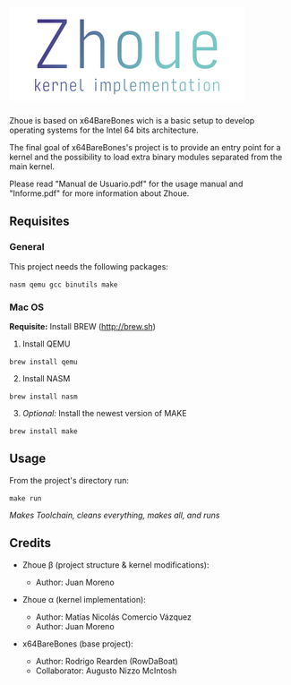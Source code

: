 # ![Zhoue Logo](/Docs/logo.png)

Zhoue is based on x64BareBones wich is a basic setup to develop operating systems for the Intel 64 bits architecture.

The final goal of x64BareBones's project is to provide an entry point for a kernel and the possibility to load extra binary modules separated from the main kernel.

Please read "Manual de Usuario.pdf" for the usage manual and "Informe.pdf" for more information about Zhoue.

## Requisites

### General

This project needs the following packages:

`nasm qemu gcc binutils make`

### Mac OS

**Requisite:** Install BREW (http://brew.sh)

1) Install QEMU

`brew install qemu`

2) Install NASM

`brew install nasm`

3) *Optional:* Install the newest version of MAKE

`brew install make`

## Usage

From the project's directory run:

`make run`

*Makes Toolchain, cleans everything, makes all, and runs*

## Credits

- Zhoue β (project structure & kernel modifications): 
	- Author: Juan Moreno

- Zhoue α (kernel implementation): 
	- Author: Matías Nicolás Comercio Vázquez 
	- Author: Juan Moreno

- x64BareBones (base project): 
	- Author: Rodrigo Rearden (RowDaBoat) 
	- Collaborator: Augusto Nizzo McIntosh

